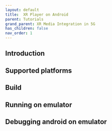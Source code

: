 ```yaml
---
layout: default
title:  XR Player on Android
parent: Tutorials
grand_parent: XR Media Integration in 5G
has_children: false
nav_order: 1
---
```


## Introduction

## Supported platforms

## Build

## Running on emulator

## Debugging android on emulator

